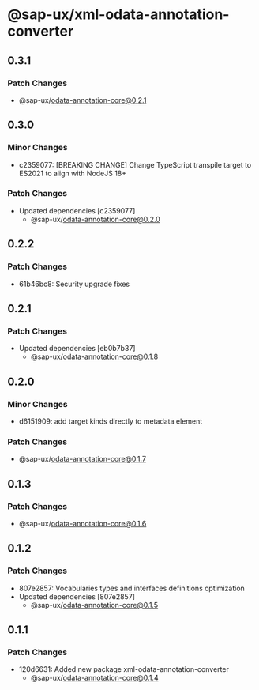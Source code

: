 # @sap-ux/xml-odata-annotation-converter

## 0.3.1

### Patch Changes

-   @sap-ux/odata-annotation-core@0.2.1

## 0.3.0

### Minor Changes

-   c2359077: [BREAKING CHANGE] Change TypeScript transpile target to ES2021 to align with NodeJS 18+

### Patch Changes

-   Updated dependencies [c2359077]
    -   @sap-ux/odata-annotation-core@0.2.0

## 0.2.2

### Patch Changes

-   61b46bc8: Security upgrade fixes

## 0.2.1

### Patch Changes

-   Updated dependencies [eb0b7b37]
    -   @sap-ux/odata-annotation-core@0.1.8

## 0.2.0

### Minor Changes

-   d6151909: add target kinds directly to metadata element

### Patch Changes

-   @sap-ux/odata-annotation-core@0.1.7

## 0.1.3

### Patch Changes

-   @sap-ux/odata-annotation-core@0.1.6

## 0.1.2

### Patch Changes

-   807e2857: Vocabularies types and interfaces definitions optimization
-   Updated dependencies [807e2857]
    -   @sap-ux/odata-annotation-core@0.1.5

## 0.1.1

### Patch Changes

-   120d6631: Added new package xml-odata-annotation-converter
    -   @sap-ux/odata-annotation-core@0.1.4
